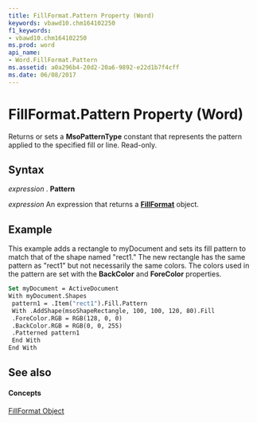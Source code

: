 ```yaml
---
title: FillFormat.Pattern Property (Word)
keywords: vbawd10.chm164102250
f1_keywords:
- vbawd10.chm164102250
ms.prod: word
api_name:
- Word.FillFormat.Pattern
ms.assetid: a0a296b4-20d2-20a6-9892-e22d1b7f4cff
ms.date: 06/08/2017
---
```



# FillFormat.Pattern Property (Word)

Returns or sets a **MsoPatternType** constant that represents the pattern applied to the specified fill or line. Read-only.


## Syntax

 _expression_ . **Pattern**

 _expression_ An expression that returns a **[FillFormat](fillformat-object-word.md)** object.


## Example

This example adds a rectangle to myDocument and sets its fill pattern to match that of the shape named "rect1." The new rectangle has the same pattern as "rect1" but not necessarily the same colors. The colors used in the pattern are set with the **BackColor** and **ForeColor** properties.


```vb
Set myDocument = ActiveDocument 
With myDocument.Shapes 
 pattern1 = .Item("rect1").Fill.Pattern 
 With .AddShape(msoShapeRectangle, 100, 100, 120, 80).Fill 
 .ForeColor.RGB = RGB(128, 0, 0) 
 .BackColor.RGB = RGB(0, 0, 255) 
 .Patterned pattern1 
 End With 
End With
```


## See also


#### Concepts


[FillFormat Object](fillformat-object-word.md)

